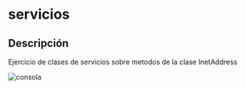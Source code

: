 # servicios

## Descripción
Ejercicio de clases de servicios sobre metodos de la clase InetAddress

![consola]()